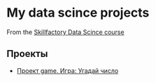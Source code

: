 # My data scince projects
From the [Skillfactory Data Scince course](http://skillfactory.ru/data-scientist)

## Проекты

* [Проект game. Игра: Угадай число](https://github.com/d3enjan/sf_data_science/tree/main/project_game)

